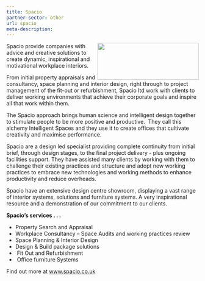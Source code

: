 ```yaml
---
title: Spacio
partner-sector: other
url: spacio
meta-description:
---
```


<p><img alt="" src="//clarity-strategies.github.io/ie-uploads/uploads/partners/Spacio_265w.png" style="float:right; height:97px; width:265px" /></p><p>Spacio provide companies with advice and creative solutions to create dynamic, inspirational and motivational workplace interiors.&nbsp;&nbsp;</p><p>From initial property appraisals and consultancy, space planning and interior design, right through to project management of the fit-out or refurbishment, Spacio ltd work with clients to deliver working environments that achieve their corporate goals and inspire all that work within them.&nbsp;</p><p>The Spacio approach brings human science and intelligent design together to stimulate people to be more positive and productive. &nbsp;They call this alchemy Intelligent Spaces and they use it to create offices that cultivate creativity and maximise performance.</p><p>Spacio are a design led specialist providing complete continuity from initial brief, through design stages, to the final project delivery - plus ongoing facilities support. They have assisted many clients by working with them to challenge their existing practices and structure and adopt new working practices to embrace new technologies and working methods to enhance productivity and reduce overheads.</p><p>Spacio have an extensive design centre showroom, displaying a vast range of interior systems, solutions and furniture systems. A very inspirational resource and a demonstration of our commitment to our clients.</p><p><strong>Spacio&rsquo;s services . . .</strong></p><ul><li>Property Search and Appraisal</li><li>Workplace Consultancy &ndash; Space Audits and working practices review</li><li>Space Planning &amp; Interior Design</li><li>Design &amp; Build package solutions</li><li>&nbsp;Fit Out and Refurbishment</li><li>&nbsp;Office furniture Systems</li></ul><p>Find out more at <a href="http://www.spacio.co.uk/" target="_blank">www.spacio.co.uk</a></p>
